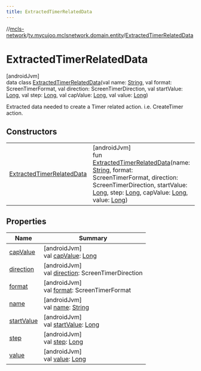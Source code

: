 ```yaml
---
title: ExtractedTimerRelatedData
---
```

//[mcls-network](../../../index.html)/[tv.mycujoo.mclsnetwork.domain.entity](../index.html)/[ExtractedTimerRelatedData](index.html)



# ExtractedTimerRelatedData



[androidJvm]\
data class [ExtractedTimerRelatedData](index.html)(val name: [String](https://kotlinlang.org/api/latest/jvm/stdlib/kotlin/-string/index.html), val format: ScreenTimerFormat, val direction: ScreenTimerDirection, val startValue: [Long](https://kotlinlang.org/api/latest/jvm/stdlib/kotlin/-long/index.html), val step: [Long](https://kotlinlang.org/api/latest/jvm/stdlib/kotlin/-long/index.html), val capValue: [Long](https://kotlinlang.org/api/latest/jvm/stdlib/kotlin/-long/index.html), val value: [Long](https://kotlinlang.org/api/latest/jvm/stdlib/kotlin/-long/index.html))

Extracted data needed to create a Timer related action. i.e. CreateTimer action.



## Constructors


| | |
|---|---|
| [ExtractedTimerRelatedData](-extracted-timer-related-data.html) | [androidJvm]<br>fun [ExtractedTimerRelatedData](-extracted-timer-related-data.html)(name: [String](https://kotlinlang.org/api/latest/jvm/stdlib/kotlin/-string/index.html), format: ScreenTimerFormat, direction: ScreenTimerDirection, startValue: [Long](https://kotlinlang.org/api/latest/jvm/stdlib/kotlin/-long/index.html), step: [Long](https://kotlinlang.org/api/latest/jvm/stdlib/kotlin/-long/index.html), capValue: [Long](https://kotlinlang.org/api/latest/jvm/stdlib/kotlin/-long/index.html), value: [Long](https://kotlinlang.org/api/latest/jvm/stdlib/kotlin/-long/index.html)) |


## Properties


| Name | Summary |
|---|---|
| [capValue](cap-value.html) | [androidJvm]<br>val [capValue](cap-value.html): [Long](https://kotlinlang.org/api/latest/jvm/stdlib/kotlin/-long/index.html) |
| [direction](direction.html) | [androidJvm]<br>val [direction](direction.html): ScreenTimerDirection |
| [format](format.html) | [androidJvm]<br>val [format](format.html): ScreenTimerFormat |
| [name](name.html) | [androidJvm]<br>val [name](name.html): [String](https://kotlinlang.org/api/latest/jvm/stdlib/kotlin/-string/index.html) |
| [startValue](start-value.html) | [androidJvm]<br>val [startValue](start-value.html): [Long](https://kotlinlang.org/api/latest/jvm/stdlib/kotlin/-long/index.html) |
| [step](step.html) | [androidJvm]<br>val [step](step.html): [Long](https://kotlinlang.org/api/latest/jvm/stdlib/kotlin/-long/index.html) |
| [value](value.html) | [androidJvm]<br>val [value](value.html): [Long](https://kotlinlang.org/api/latest/jvm/stdlib/kotlin/-long/index.html) |

